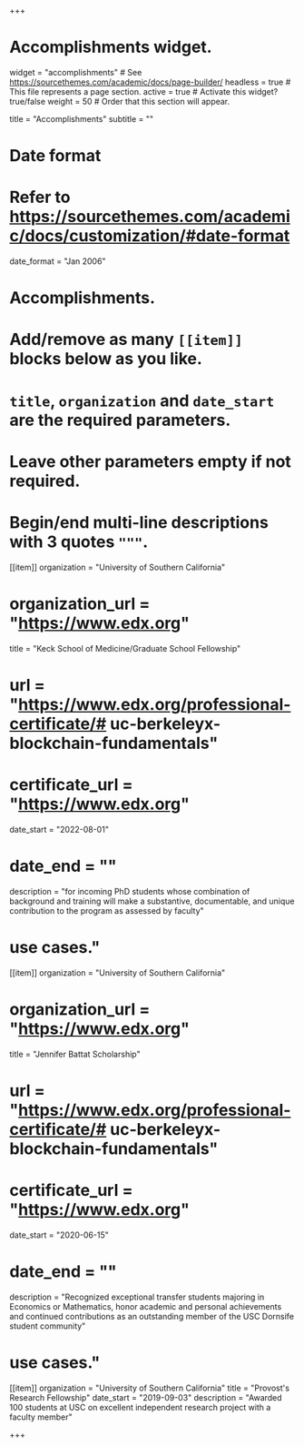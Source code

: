 +++
# Accomplishments widget.
widget = "accomplishments"  # See https://sourcethemes.com/academic/docs/page-builder/
headless = true  # This file represents a page section.
active = true  # Activate this widget? true/false
weight = 50  # Order that this section will appear.

title = "Accomplish&shy;ments"
subtitle = ""

# Date format
#   Refer to https://sourcethemes.com/academic/docs/customization/#date-format
date_format = "Jan 2006"

# Accomplishments.
#   Add/remove as many `[[item]]` blocks below as you like.
#   `title`, `organization` and `date_start` are the required parameters.
#   Leave other parameters empty if not required.
#   Begin/end multi-line descriptions with 3 quotes `"""`.


[[item]]
  organization = "University of Southern California"
  # organization_url = "https://www.edx.org"
  title = "Keck School of Medicine/Graduate School Fellowship"
  # url = "https://www.edx.org/professional-certificate/# uc-berkeleyx-blockchain-fundamentals"
  # certificate_url = "https://www.edx.org"
  date_start = "2022-08-01"
  # date_end = ""
  description = "for incoming PhD students whose combination of background and training will make a substantive, documentable, and unique contribution to the program as assessed by faculty"
  # use cases."

[[item]]
  organization = "University of Southern California"
  # organization_url = "https://www.edx.org"
  title = "Jennifer Battat Scholarship"
  # url = "https://www.edx.org/professional-certificate/# uc-berkeleyx-blockchain-fundamentals"
  # certificate_url = "https://www.edx.org"
  date_start = "2020-06-15"
  # date_end = ""
  description = "Recognized exceptional transfer students majoring in Economics or Mathematics, honor academic and personal achievements and continued contributions as an outstanding member of the USC Dornsife student community"
  # use cases."
  
[[item]]
  organization = "University of Southern California"
  title = "Provost's Research Fellowship"
  date_start = "2019-09-03"
  description = "Awarded 100 students at USC on excellent independent research project with a faculty member"

+++
